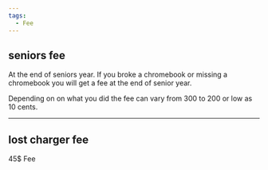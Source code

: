 ```yaml
---
tags:
  - Fee
---
```



## seniors fee

At the end of seniors year. If you broke a chromebook or missing a chromebook you will get a fee at the end of senior year.

Depending on on what you did the fee can vary from 300 to 200 or low as 10 cents.

***
## lost charger fee

45$  Fee